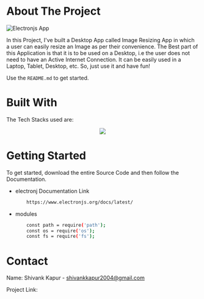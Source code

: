 <!-- ABOUT THE PROJECT -->
# About The Project
![Electronjs App](https://github.com/ShivankK26/Desktop-Image-Resizing-App/assets/115289871/99a1c689-b40e-4537-a78d-f1d543348f61)






In this Project, I've built a Desktop App called Image Resizing App in which a user can easily resize an Image as per their convenience. The Best part of this Application is that it is to be used on a Desktop, i.e the user does not need to have an Active Internet Connection. It can be easily used in a Laptop, Tablet, Desktop, etc. So, just use it and have fun!


Use the `README.md` to get started.



<!-- BUILT WITH -->
# Built With

The Tech Stacks used are:

<div align="center">
<a href="https://skillicons.dev">
    <img src="https://skillicons.dev/icons?i=html,tailwindcss,js,electron" />
</a>
</div>



<!-- GETTING STARTED -->
# Getting Started
To get started, download the entire Source Code and then follow the Documentation.

  
* electronj Documentation Link

  ```sh
      https://www.electronjs.org/docs/latest/
  ```

* modules
  
  ```sh
      const path = require('path');
      const os = require('os');
      const fs = require('fs');
  ```
  
<!-- CONTACT -->
# Contact

Name: Shivank Kapur - shivankkapur2004@gmail.com

Project Link: 
